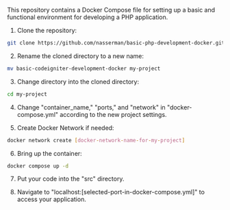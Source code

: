 This repository contains a Docker Compose file for setting up a basic and functional environment for developing a PHP application.

1. Clone the repository:
```bash
git clone https://github.com/nasserman/basic-php-development-docker.git
```

2. Rename the cloned directory to a new name:
```bash
mv basic-codeigniter-development-docker my-project
```

3. Change directory into the cloned directory:
```bash
cd my-project
```

4. Change "container_name," "ports," and "network" in "docker-compose.yml" according to the new project settings.

5. Create Docker Network if needed:
```bash
docker network create [docker-network-name-for-my-project]
```

6. Bring up the container:
```bash
docker compose up -d
```

7. Put your code into the "src" directory.

8. Navigate to "localhost:[selected-port-in-docker-compose.yml]" to access your application.
